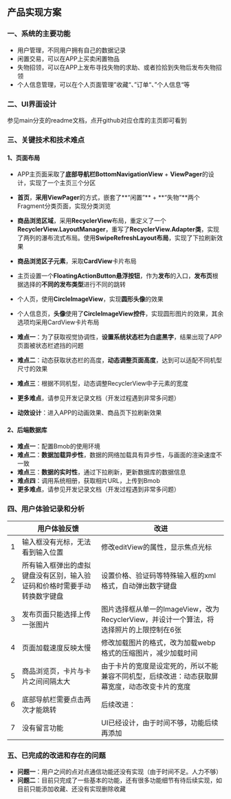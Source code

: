 ## 产品实现方案

### 一、系统的主要功能

- 用户管理，不同用户拥有自己的数据记录
- 闲置交易，可以在APP上买卖闲置物品
- 失物招领，可以在APP上发布寻找失物的求助、或者捡拾到失物后发布失物招领
- 个人信息管理，可以在个人页面管理”收藏“、”订单“、”个人信息“等



### 二、UI界面设计

参见main分支的readme文档，点开github对应仓库的主页即可看到



### 三、关键技术和技术难点

#### 1、页面布局

- APP主页面采取了**底部导航栏BottomNavigationView** + **ViewPager**的设计，实现了一个主页三个分区
- **首页**，**采用ViewPager**的方式，嵌套了**“闲置”** + **“失物”**两个Fragment分类页面，实现分类浏览
- **商品浏览区域**，采用**RecyclerView**布局，重定义了一个**RecyclerView.LayoutManager**，重写了**RecyclerView.Adapter类**，实现了两列的瀑布流式布局。使用**SwipeRefreshLayout布局**，实现了下拉刷新效果
- **商品浏览区子元素**，采取**CardView**卡片布局
- 主页设置一个**FloatingActionButton悬浮按钮**，作为**发布**的入口，**发布页**根据选择的**不同的发布类型**进行不同的跳转
- 个人页，使用**CircleImageView**，实现**圆形头像**的效果
- 个人信息页，**头像**使用了**CircleImageView控件**，实现圆形图片的效果，其余选项均采用CardView卡片布局



- **难点一**：为了获取视觉协调性，**设置系统状态栏为白底黑字**，结果出现了APP页面被状态栏遮挡的问题
- **难点二**：动态获取状态栏的高度，**动态调整页面高度**，达到可以适配不同机型尺寸的效果
- **难点三**：根据不同机型，动态调整RecyclerView中子元素的宽度
- **更多难点**，请参见开发记录文档（开发过程遇到非常多问题）



- **动效设计**：进入APP的动画效果、商品页下拉刷新效果



#### 2、后端数据库

- **难点一**：配置Bmob的使用环境
- **难点二**：**数据加载异步性**，数据的网络加载具有异步性，与画面的渲染速度不一致
- **难点三**：**数据的实时性**，通过下拉刷新，更新数据库的数据信息
- **难点四**：调用系统相册，获取相片URL，上传到Bmob
- **更多难点**，请参见开发记录文档（开发过程遇到非常多问题）



### 四、用户体验记录和分析

|      | 用户体验反馈                                                 | 改进                                                         |
| ---- | ------------------------------------------------------------ | ------------------------------------------------------------ |
| 1    | 输入框没有光标，无法看到输入位置                             | 修改editView的属性，显示焦点光标                             |
| 2    | 所有输入框弹出的虚拟键盘没有区别，输入验证码和价格时需要手动转换数字键盘 | 设置价格、验证码等特殊输入框的xml格式，自动弹出数字键盘      |
| 3    | 发布页面只能选择上传一张图片                                 | 图片选择框从单一的ImageView，改为RecyclerView，并设计一个算法，将选择照片的上限控制在6张 |
| 4    | 页面加载速度反映太慢                                         | 修改加载图片的格式，改为加载webp格式的压缩图片，减少加载时间 |
| 5    | 商品浏览页，卡片与卡片之间间隔太大                           | 由于卡片的宽度是设定死的，所以不能兼容不同机型，后续改进：动态获取屏幕宽度，动态改变卡片的宽度 |
| 6    | 底部导航栏需要点击两次才能跳转                               | 后续改进：                                                   |
| 7    | 没有留言功能                                                 | UI已经设计，由于时间不够，功能后续再添加                     |



### 五、已完成的改进和存在的问题

- **问题一**：用户之间的点对点通信功能还没有实现（由于时间不足。人力不够）
- **问题二**：目前只完成了一些基本的功能，还有很多功能细节有待后续实现，如目前只能添加收藏、还没有实现删除收藏